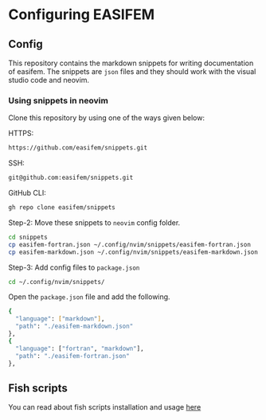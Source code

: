 # Configuring EASIFEM 

## Config

This repository contains the markdown snippets for writing documentation of easifem. The snippets are `json` files and they should work with the visual studio code and neovim.

### Using snippets in neovim

Clone this repository by using one of the ways given below:

HTTPS:

```bash 
https://github.com/easifem/snippets.git
```

SSH:

```bash
git@github.com:easifem/snippets.git
```

GitHub CLI:

```bash
gh repo clone easifem/snippets
```

Step-2: Move these snippets to `neovim` config folder. 

```bash 
cd snippets
cp easifem-fortran.json ~/.config/nvim/snippets/easifem-fortran.json
cp easifem-markdown.json ~/.config/nvim/snippets/easifem-markdown.json
```

Step-3: Add config files to `package.json`

```bash 
cd ~/.config/nvim/snippets/
```

Open the `package.json` file and add the following.

```bash
{
  "language": ["markdown"],
  "path": "./easifem-markdown.json"
},
{
  "language": ["fortran", "markdown"],
  "path": "./easifem-fortran.json"
},
```

## Fish scripts

You can read about fish scripts installation and usage [here](./scripts/README.md)

